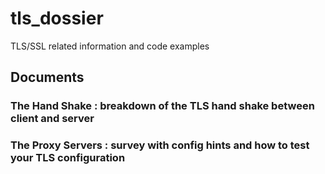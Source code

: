 # tls_dossier
TLS/SSL related information and code examples

## Documents

### The Hand Shake : breakdown of the TLS hand shake between client and server

### The Proxy Servers : survey with config hints and how to test your TLS configuration


